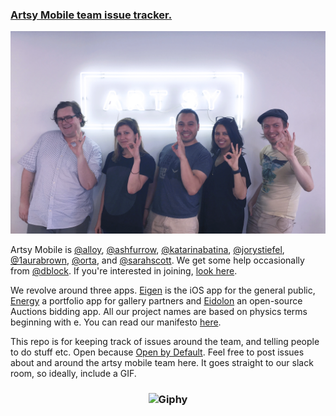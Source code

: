 ### [Artsy Mobile team issue tracker.](https://github.com/artsy/mobile/issues)

![photo on 11-18-14 at 12 38 pm 2](team.jpg)

Artsy Mobile is [@alloy](https://github.com/alloy), [@ashfurrow](https://github.com/ashfurrow), [@katarinabatina](https://github.com/katarinabatina), [@jorystiefel](https://github.com/jorystiefel), [@1aurabrown](https://github.com/1aurabrown), [@orta](https://github.com/orta), and [@sarahscott](https://github.com/sarahscott). We get some help occasionally from [@dblock](https://github.com/dblock). If you're interested in joining, [look here](https://artsy.net/job/mobile-engineer).

We revolve around three apps. [Eigen](http://iphone.artsy.net) is the iOS app for the general public,  [Energy](http://orta.io/#folio-header-unit) a portfolio app for gallery partners and [Eidolon](https://github.com/artsy/eidolon/) an open-source Auctions bidding app. All our project names are based on physics terms beginning with e. You can read our manifesto [here](http://www.objc.io/issue-22/artsy.html
).

This repo is for keeping track of issues around the team, and telling people to do stuff etc. Open because [Open by Default](http://code.dblock.org/open-source-is-simply-part-of-my-teams-job-description). Feel free to post issues about and around the artsy mobile team here. It goes straight to our slack room, so ideally, include a GIF.

<h3 align="center">
  <img src="http://media0.giphy.com/media/4shDCBDIxSPW8/giphy.gif" alt="Giphy" />
</h3>
